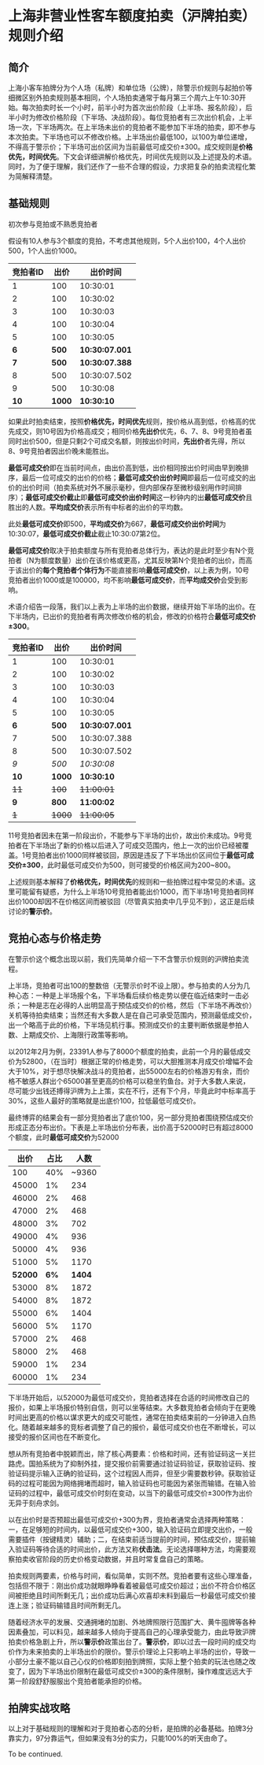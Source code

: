 # 上海非营业性客车额度拍卖（沪牌拍卖）规则介绍

## 简介

上海小客车拍牌分为个人场（私牌）和单位场（公牌），除警示价规则与起拍价等细微区别外拍卖规则基本相同，个人场拍卖通常于每月第三个周六上午10:30开始。每次拍卖时长一个小时，前半小时为首次出价阶段（上半场、报名阶段），后半小时为修改价格阶段（下半场、决战阶段）。每位竞拍者有三次出价机会，上半场一次，下半场两次。在上半场未出价的竞拍者不能参加下半场的拍卖，即不参与本次拍卖。下半场也可以不修改价格。上半场出价最低100，以100为单位递增，不得高于警示价；下半场可出价区间为当前最低可成交价±300。成交规则是**价格优先，时间优先**。下文会详细讲解价格优先，时间优先规则以及上述提及的术语。同时，为了便于理解，我们还作了一些不合理的假设，力求把复杂的拍卖流程化繁为简解释清楚。

## 基础规则

初次参与竞拍或不熟悉竞拍者

假设有10人参与3个额度的竞拍，不考虑其他规则，5个人出价100，4个人出价500，1个人出价1000。

|竞拍者ID|出价|出价时间|
|---|---|---|
|1|100|10:30:01|
|2|100|10:30:02|
|3|100|10:30:03|
|4|100|10:30:04|
|5|100|10:30:05|
|**6**|**500**|**10:30:07.001**|
|**7**|**500**|**10:30:07.388**|
|8|500|10:30:07.502|
|9|500|10:30:08|
|**10**|**1000**|**10:30:10**|

如果此时拍卖结束，按照**价格优先，时间优先**规则，按价格从高到低，价格高的优先成交，则10号因为价格高成交；相同价格**先出价**优先，6、7、8、9号竞拍者虽同时出价500，但是只剩2个可成交名额，则按出价时间，**先出价**者先得，所以8、9号竞拍者因出价晚未能胜出。

**最低可成交价**即在当前时间点，由出价高到低，出价相同按出价时间由早到晚排序，最后一位可成交的出价的价格；**最低可成交价出价时间**即最后一位可成交的出价的出价时间（拍卖系统对外不展示毫秒，但内部保存至微秒级别用作时间排序）；**最低可成交价截止**即**最低可成交价出价时间**这一秒钟内的出**最低可成交价**且胜出的人数。**平均成交价**表示所有中标者的出价的平均数。

此处**最低可成交价**即500，**平均成交价**为667，**最低可成交价出价时间**为10:30:07，**最低可成交价截止**截止10:30:07第2位。

**最低可成交价**取决于拍卖额度与所有竞拍者总体行为，表达的是此时至少有N个竞拍者（N为额度数量）出价在该价格或更高，尤其反映第N个竞拍者的出价，而高于该出价的**每个竞拍者个体行为**不能直接影响**最低可成交价**，以上表为例，10号竞拍者出价1000或是100000，均不影响**最低可成交价**，而**平均成交价**会受到影响。

术语介绍告一段落，我们以上表为上半场的出价数据，继续开始下半场的出价。在下半场内，已出价的竞拍者有两次修改价格的机会，修改的价格符合**最低可成交价±300**。

|竞拍者ID|出价|出价时间|
|---|---|---|
|1|100|10:30:01|
|2|100|10:30:02|
|3|100|10:30:03|
|4|100|10:30:04|
|5|100|10:30:05|
|**6**|**500**|**10:30:07.001**|
|7|500|10:30:07.388|
|8|500|10:30:07.502|
|*9*|*500*|*10:30:08*|
|**10**|**1000**|**10:30:10**|
|~~11~~|~~100~~|~~11:00:01~~|
|**9**|**800**|**11:00:02**|
|~~1~~|~~1000~~|~~11:00:05~~|

11号竞拍者因未在第一阶段出价，不能参与下半场的出价，故出价未成功。9号竞拍者在下半场出了新的价格以后进入了可成交范围内，他上一次的出价已经被覆盖。1号竞拍者出价1000同样被驳回，原因是违反了下半场出价区间位于**最低可成交价±300**，此时最低可成交价为500，则可接受的价格区间为200~800。

上述规则基本解释了**价格优先，时间优先**的规则和一些拍牌过程中常见的术语。这里可能留有疑惑，为什么上半场10号竞拍者能出价1000，而下半场1号竞拍者同样出价1000却因不在价格区间而被驳回（尽管真实拍卖中几乎见不到），这正是后续讨论的**警示价**。

## 竞拍心态与价格走势

在警示价这个概念出现以前，我们先简单介绍一下不含警示价规则的沪牌拍卖流程。

上半场，竞拍者可出100的整数倍（无警示价时不设上限）。参与拍卖的人分为几种心态：一种是上半场报个名，下半场看后续价格走势以便在临近结束时一击必杀；一种是志在必得的人出明显高于预估成交价的价格，然后（下半场不再改价）关机等待拍卖结束；当然还有大多数人是在自己可承受范围内，预测最低成交价，出一个略高于此的价格，下半场见机行事。预测成交价的主要判断依据是参拍人数、上期成交价、上海限行政策等影响。

以2012年2月为例，23391人参与了8000个额度的拍卖，此前一个月的最低成交价为52800，（在当时）根据正常的价格走势，可以大胆推测本月成交价增幅不会大于10%，对于想尽快解决战斗的竞拍者，出55000左右的价格游刃有余，而价格不敏感人群出个65000甚至更高的价格可以稳坐钓鱼台。对于大多数人来说，尽可能少出钱还搏得沪牌为上上策，实在不行，还有下个月，毕竟此时中标率高于30%，这些人最好的策略就是出底价100，拉低最低可成交价。

最终博弈的结果会有一部分竞拍者出了底价100，另一部分竞拍者围绕预估成交价形成正态分布出价。下表是上半场出价分布表，出价高于52000时已有超过8000个额度，此时**最低可成交价**为52000

|出价|占比|人数|
|---|---|---|
|100|40%|~9360|
|45000|1%|234|
|46000|2%|468|
|47000|2%|468|
|48000|3%|702|
|49000|4%|936|
|50000|4%|936|
|51000|5%|1170|
|**52000**|**6%**|**1404**|
|53000|8%|1872|
|54000|8%|1872|
|55000|6%|1404|
|56000|5%|1170|
|57000|2%|468|
|58000|2%|468|
|59000|1%|234|
|60000|1%|234|

下半场开始后，以52000为最低可成交价，竞拍者选择在合适的时间修改自己的报价，如果上半场报价特别自信，则可以坐等结束。大多数竞拍者会倾向于在更晚时间出更高的价格以谋求更大的成交可能性，通常在拍卖结束前的一分钟进入白热化。随着越来越多的竞标者调整了自己的报价，最低可成交价也在不断增长，可以接受的报价区间也在不断变化。

想从所有竞拍者中脱颖而出，除了核心两要素：价格和时间，还有验证码这一关拦路虎。国拍系统为了抑制外挂，提交报价前需要通过验证码验证，获取验证码、按验证码提示输入正确的验证码，这个过程因人而异，但至少需要数秒钟。获取验证码的过程可能因为网络拥堵而超时，输入验证码也可能因为紧张而输错。在输入验证码的过程中，最低可成交价时刻在变动，以当下的最低可成交价±300作为出价无异于刻舟求剑。

以在出价时是否预超出最低可成交价+300为界，竞拍者通常会选择两种策略：一，在足够短的时间内，以最低可成交价+300，输入验证码立即提交出价，一般需要插件（按键精灵）辅助；二，在结束前适当提前的时间，预估成交价，提前输入验证码等待合适的时间出价，此方法又称**伏击法**。无论选择哪种方法，均需要观察拍卖收官阶段的历史价格变动数据，并且时常复盘自己的策略。

拍卖规则两要素，价格与时间，看似简单，实则不然。竞拍者要有这些心理准备，包括但不限于：刚出价成功就眼睁睁看着被最低可成交价超过；出价不符合价格区间被拒绝且时间所剩无几；出价成功后满心欢喜却未料到最后一秒最低可成交价接连上涨；验证码输错且时间所剩无几。

随着经济水平的发展、交通拥堵的加剧、外地牌照限行范围扩大、黄牛囤牌等各种因素叠加，可以料见，越来越多人倾向于提高自己的心理承受能力，由此导致沪牌拍卖价格急剧上升，所以**警示价**政策出台了。**警示价**，即以过去一段时间的成交均价作为未来拍卖的上半场出价的限价。警示价理论上只影响上半场的出价，导致一小部分土豪不能以自己心仪的价格即刻拍到牌照，实际上整个拍卖的玩法也随之改变了，因为下半场出价限制在最低可成交价±300的条件限制，操作难度远远大于第一阶段舒舒服服出个竞拍者能承担的价格。

## 拍牌实战攻略

以上对于基础规则的理解和对于竞拍者心态的分析，是拍牌的必备基础。拍牌3分靠实力，97分靠运气，但如果没有3分的实力，只能100%的听天由命了。

To be continued.